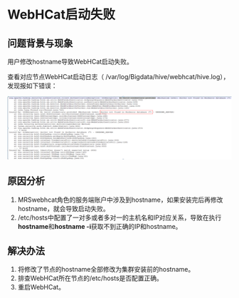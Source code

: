 # WebHCat启动失败<a name="mrs_03_0184"></a>

## 问题背景与现象<a name="zh-cn_topic_0167276485_section842971116813"></a>

用户修改hostname导致WebHCat启动失败。

查看对应节点WebHCat启动日志（ /var/log/Bigdata/hive/webhcat/hive.log），发现报如下错误：

![](figures/zh-cn_image_0264281574.png)

## 原因分析<a name="zh-cn_topic_0167276485_section724010302087"></a>

1.  MRSwebhcat角色的服务端账户中涉及到hostname，如果安装完后再修改hostname，就会导致启动失败。
2.  /etc/hosts中配置了一对多或者多对一的主机名和IP对应关系，导致在执行**hostname**和**hostname -i**获取不到正确的IP和hostname。

## 解决办法<a name="zh-cn_topic_0167276485_section17326135612212"></a>

1.  将修改了节点的hostname全部修改为集群安装前的hostname。
2.  排查WebHCat所在节点的/etc/hosts是否配置正确。
3.  重启WebHCat。

